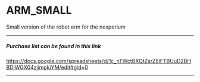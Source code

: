 # ARM_SMALL
Small version of the robot arm for the nexperium

******
##### Purchase list can be found in this link

<https://docs.google.com/spreadsheets/d/1c_nTWctBXQtZsrZ8iFTBUuD2BHBDjWGX04zjimpkiYM/edit#gid=0>

****

